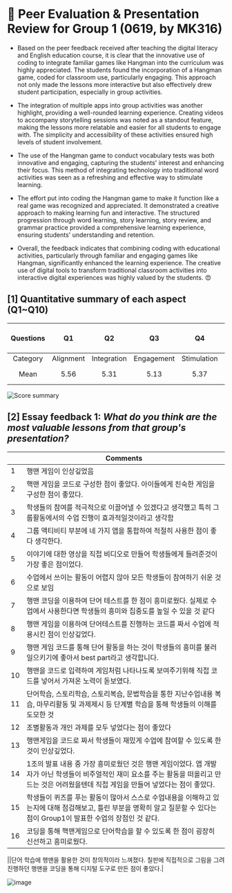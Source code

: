 # 💙 Peer Evaluation & Presentation Review for Group 1 (0619, by MK316)

+ Based on the peer feedback received after teaching the digital literacy and English education course, it is clear that the innovative use of coding to integrate familiar games like Hangman into the curriculum was highly appreciated. The students found the incorporation of a Hangman game, coded for classroom use, particularly engaging. This approach not only made the lessons more interactive but also effectively drew student participation, especially in group activities.

+ The integration of multiple apps into group activities was another highlight, providing a well-rounded learning experience. Creating videos to accompany storytelling sessions was noted as a standout feature, making the lessons more relatable and easier for all students to engage with. The simplicity and accessibility of these activities ensured high levels of student involvement.

+ The use of the Hangman game to conduct vocabulary tests was both innovative and engaging, capturing the students' interest and enhancing their focus. This method of integrating technology into traditional word activities was seen as a refreshing and effective way to stimulate learning.

+ The effort put into coding the Hangman game to make it function like a real game was recognized and appreciated. It demonstrated a creative approach to making learning fun and interactive. The structured progression through word learning, story learning, story review, and grammar practice provided a comprehensive learning experience, ensuring students' understanding and retention.

+ Overall, the feedback indicates that combining coding with educational activities, particularly through familiar and engaging games like Hangman, significantly enhanced the learning experience. The creative use of digital tools to transform traditional classroom activities into interactive digital experiences was highly valued by the students. 😍



## [1] Quantitative summary of each aspect (Q1~Q10)

|Questions|Q1|Q2|Q3|Q4|Q5|Q6|Q7|Q8|Q9|Q10|Total mean (SD)|
|:--:|:--:|:--:|:--:|:--:|:--:|:--:|:--:|:--:|:--:|:--:|:--:|
|Category|Alignment|Integration|Engagement|Stimulation|Support|Accessibility|Integration|Autonomy|Adaptability|Presenation||
|Mean|5.56|5.31|5.13|5.37|5.38|5.19|5.31|5.0|5.19|5.31|**5.3** (0.63)|

![Score summary](https://github.com/MK316/Spring2024/blob/main/DLEE/Project/DLEE_G01.png)

## [2] Essay feedback 1: _What do you think are the most valuable lessons from that group's presentation?_

||Comments|
|--|--|
|1|행맨 게임이 인상깊었음|
|2|핵맨 게임을 코드로 구성한 점이 좋았다. 아이들에게 친숙한 게임을 구성한 점이 좋았다.|
|3|학생들의 참여를 적극적으로 이끌어낼 수 있겠다고 생각했고 특히 그룹활동에서의 수업 진행이 효과적일것이라고 생각함|
|4|그룹 액티비티 부분에 네 가지 앱을 통합하여 적절히 사용한 점이 좋다 생각한다.|
|5|이야기에 대한 영상을 직접 비디오로 만들어 학생들에게 들려준것이 가장 좋은 점이었다.|
|6|수업에서 쓰이는 활동이 어렵지 않아 모든 학생들이 참여하기 쉬운 것으로 보임|
|7|행맨 코딩을 이용하여 단어 테스트를 한 점이 흥미로웠다. 실제로 수업에서 사용한다면 학생들의 흥미와 집중도를 높일 수 있을 것 같다|
|8|행맨 게임을 이용하여 단어테스트를 진행하는 코드를 짜서 수업에 적용시킨 점이 인상깊었다.|
|9|행맨 게임 코드를 통해 단어 활동을 하는 것이 학생들의 흥미를 불러일으키기에 좋아서 best part라고 생각합니다.|
|10|행맨을 코드로 입력하여 게임처럼 나타나도록 보여주기위해 직접 코드를 넣어서 가져온 노력이 돋보였다.|
|11|단어학습, 스토리학습, 스토리복습, 문법학습을 통한 지난수업내용 복습, 마무리활동 및 과제제시 등 단계별 학습을 통해 학생들의 이해를 도모한 것|
|12|조별활동과 개인 과제를 모두 넣었다는 점이 좋았다|
|13|행맨게임을 코드로 짜서 학생들이 재밌게 수업에 참여할 수 있도록 한것이 인상깊었다.|
|14|1조의 발표 내용 중 가장 흥미로웠던 것은 행맨 게임이었다. 앱 개발자가 아닌 학생들이 비주얼적인 재미 요소를 주는 활동을 떠올리고 만드는 것은 어려웠을텐데 직접 게임을 만들어 넣었다는 점이 좋았다.|
|15|학생들이 퀴즈를 푸는 활동이 많아서 스스로 수업내용을 이해하고 있는지에 대해 점검해보고, 틀린 부분을 명확히 알고 질문할 수 있다는 점이 Group1이 발표한 수업의 장점인 것 같다.|
|16|코딩을 통해 핵맨게임으로 단어학습을 할 수 있도록 한 점이 굉장히 신선하고 흥미로웠다.|

||단어 학습에 행맨을 활용한 것이 창의적이라 느껴졌다. 칠판에 직접적으로 그림을 그려 진행하던 행맨을 코딩을 통해 디지털 도구로 만든 점이 좋았다.|

![image](https://github.com/MsMc24/G1-finalproject/assets/99416359/5aaaa8f0-3712-4ca9-924f-df8c5a3a4503)


